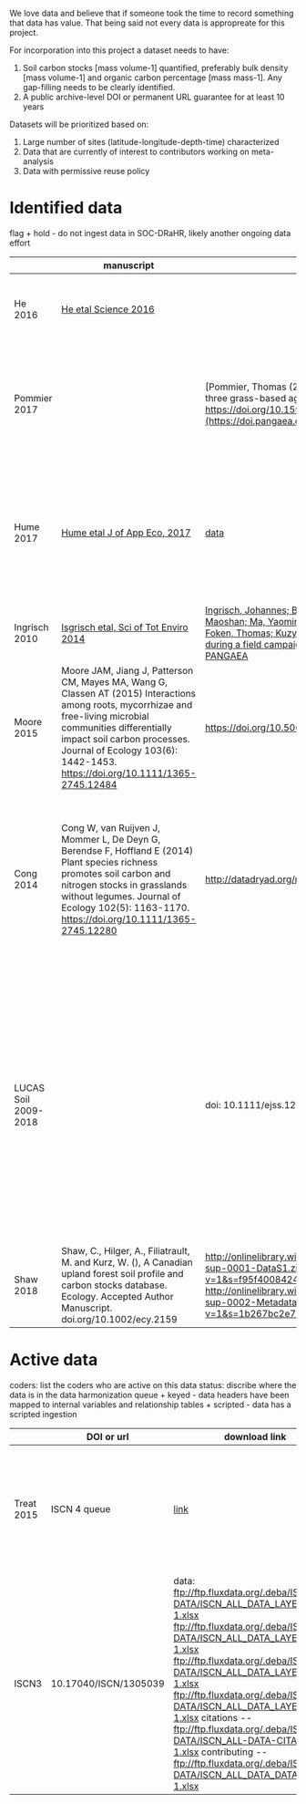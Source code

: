 We love data and believe that if someone took the time to record something that data has value. That being said not every data is appropreate for this project.

For incorporation into this project a dataset needs to have:

1) Soil carbon stocks [mass volume-1] quantified, preferably bulk density [mass volume-1] and organic carbon percentage [mass mass-1]. Any gap-filling needs to be clearly identified.
2) A public archive-level DOI or permanent URL guarantee for at least 10 years

Datasets will be prioritized based on:

1) Large number of sites (latitude-longitude-depth-time) characterized
2) Data that are currently of interest to contributors working on meta-analysis
3) Data with permissive reuse policy

# Identified data

flag
    + hold - do not ingest data in SOC-DRaHR, likely another ongoing data effort

|          | manuscript | data | description |     identifier     | flag |
| ------ | -----|------ | ----------------- | ------------ | ---------- |
| He 2016 | [He etal Science 2016](http://science.sciencemag.org/content/353/6306/1419.full) | | This is a soil radiocarbon meta analysis with 150+ data points from several different studies. | @ktoddbrown | hold for MPI group |
| Pommier 2017 | | [Pommier, Thomas (2017): Measures of microbial, soil and plant variables of three grass-based agro-ecosystems in Austria, the UK and France. PANGAEA, https://doi.org/10.1594/PANGAEA.879537](https://doi.pangaea.de/10.1594/PANGAEA.879537) | Measures of microbial, soil and plant variables of three grass-based agro-ecosystems in Austria, the UK and France (underrepresented regions) | @marzipanwich | |
| Hume 2017 | [Hume etal J of App Eco, 2017](https://doi.org/10.1111/1365-2664.12942) | [data](http://datadryad.org/resource/doi:10.5061/dryad.dd602) | Forest harvest meta-analysis of 808 observations from 49 studies to test the effects of harvesting on the stocks and concentrations of soil C, N, and P and C:N:P ratios relative to uncut control stands | @SJTumber | |
| Ingrisch 2010 |  [Isgrisch etal, Sci of Tot Enviro 2014](https://doi.org/10.1016/j.scitotenv.2014.10.082)  | [Ingrisch, Johannes; Biermann, Tobias; Seeber, Elke; Leipold, Thomas; Li, Maoshan; Ma, Yaoming; Xu, Xingliang; Miehe, Georg; Guggenberger, Georg; Foken, Thomas; Kuzyakov, Yakov (2014): Carbon pools and fluxes measured during a field campaign conducted in 2010 on the Tibetan Plateau at Kema. PANGAEA](https://doi.org/10.1594/PANGAEA.833208)| Tibetan plateau C stocks study | @marzipanwich| |
| Moore 2015 | Moore JAM, Jiang J, Patterson CM, Mayes MA, Wang G, Classen AT (2015) Interactions among roots, mycorrhizae and free-living microbial communities differentially impact soil carbon processes. Journal of Ecology 103(6): 1442-1453. https://doi.org/10.1111/1365-2745.12484 | https://doi.org/10.5061/dryad.pb271 | Soil respiration, soil carbon pools, and enzyme activities. | @SJTumber | |
| Cong 2014 | Cong W, van Ruijven J, Mommer L, De Deyn G, Berendse F, Hoffland E (2014) Plant species richness promotes soil carbon and nitrogen stocks in grasslands without legumes. Journal of Ecology 102(5): 1163-1170. https://doi.org/10.1111/1365-2745.12280 | http://datadryad.org/resource/doi:10.5061/dryad.p83h7 | Plant species richness promotes soil carbon and nitrogen stocks in grasslands without legumes. Data were collected in the 11-year grassland biodiversity experiment in Wageningen, the Netherlands, in 2010 and 2011. |  @SJTumber | |
| LUCAS Soil 2009-2018 | | doi: 10.1111/ejss.12499 | The ‘Land Use/Cover Area frame statistical Survey Soil’ (LUCAS Soil) is an extensive and regular topsoil survey that is carried out across the European Union to derive policy-relevant statistics on the effect of land management on soil characteristics. Approximately 45 000 soil samples have been collected from two time-periods, 2009–2012 and 2015.  | @ktoddbrown  | |
| Shaw 2018 | Shaw, C., Hilger, A., Filiatrault, M. and Kurz, W. (), A Canadian upland forest soil profile and carbon stocks database. Ecology. Accepted Author Manuscript. doi.org/10.1002/ecy.2159 | http://onlinelibrary.wiley.com/store/10.1002/ecy.2159/asset/supinfo/ecy2159-sup-0001-DataS1.zip?v=1&s=f95f40084248b880723282404305327c0aa95aeb http://onlinelibrary.wiley.com/store/10.1002/ecy.2159/asset/supinfo/ecy2159-sup-0002-MetadataS1.pdf?v=1&s=1b267bc2e7bbafc52b12a9e522033fa590445713 | 3,253 pedons of Canadian upland forest soil profile and carbon stocks | Cindy Shaw ||

# Active data

coders: list the coders who are active on this data
status: discribe where the data is in the data harmonization queue
    + keyed - data headers have been mapped to internal variables and relationship tables
    + scripted - data has a scripted ingestion

|             | DOI or url |  download link | description | coders | status |
| -------- | ----------- | -----------------| ------------- | -------- | ------- |
| Treat 2015 | ISCN 4 queue | [link](http://iscn.fluxdata.org/wp-content/uploads/sites/15/ISCNtemplate_Treat_peatProps_v2.xlsx) | Peat properties synthesis dataset (2MB, XLSX format, download only; ISCNtemplate_Treat_peatProps_v2): This dataset is a synthesis of literature and site-level data on peat properties, C, N, 14C, and vegetation from 366 sites worldwide. Data are available for nearly 16,000 layers from 659 profiles. Data contributed by Claire Treat. | @ktoddbrown | keyed |
| ISCN3 | 10.17040/ISCN/1305039 | data: ftp://ftp.fluxdata.org/.deba/ISCN/ALL-DATA/ISCN_ALL_DATA_LAYER_C1_1-1.xlsx ftp://ftp.fluxdata.org/.deba/ISCN/ALL-DATA/ISCN_ALL_DATA_LAYER_C2_1-1.xlsx ftp://ftp.fluxdata.org/.deba/ISCN/ALL-DATA/ISCN_ALL_DATA_LAYER_C3_1-1.xlsx ftp://ftp.fluxdata.org/.deba/ISCN/ALL-DATA/ISCN_ALL_DATA_LAYER_C1_1-1.xlsx citations -- ftp://ftp.fluxdata.org/.deba/ISCN/ALL-DATA/ISCN_ALL-DATA-CITATION_1-1.xlsx contributing -- ftp://ftp.fluxdata.org/.deba/ISCN/ALL-DATA/ISCN_ALL_DATA_DATASET_1-1.xlsx | Collection of soil survey data from around the world | @ktoddbrown | scripted |

